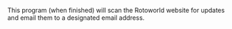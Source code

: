 This program (when finished) will scan the Rotoworld website for updates and email them to a designated email address.